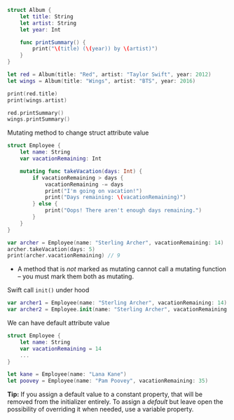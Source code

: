 ```swift
struct Album {
    let title: String
    let artist: String
    let year: Int

    func printSummary() {
        print("\(title) (\(year)) by \(artist)")
    }
}

let red = Album(title: "Red", artist: "Taylor Swift", year: 2012)
let wings = Album(title: "Wings", artist: "BTS", year: 2016)

print(red.title)
print(wings.artist)

red.printSummary()
wings.printSummary()
```

Mutating method to change struct attribute value
```swift
struct Employee {
    let name: String
    var vacationRemaining: Int

    mutating func takeVacation(days: Int) {
        if vacationRemaining > days {
            vacationRemaining -= days
            print("I'm going on vacation!")
            print("Days remaining: \(vacationRemaining)")
        } else {
            print("Oops! There aren't enough days remaining.")
        }
    }
}

var archer = Employee(name: "Sterling Archer", vacationRemaining: 14)
archer.takeVacation(days: 5)
print(archer.vacationRemaining) // 9
```

- A method that is _not_ marked as mutating cannot call a mutating function – you must mark them both as mutating.

Swift call `init()` under hood
```swift
var archer1 = Employee(name: "Sterling Archer", vacationRemaining: 14)
var archer2 = Employee.init(name: "Sterling Archer", vacationRemaining: 14)
```

We can have default attribute value
```swift
struct Employee {
    let name: String
    var vacationRemaining = 14
    ...
}

let kane = Employee(name: "Lana Kane")
let poovey = Employee(name: "Pam Poovey", vacationRemaining: 35)
```

**Tip:** If you assign a default value to a constant property, that will be removed from the initializer entirely. To assign a _default_ but leave open the possibility of overriding it when needed, use a variable property.

